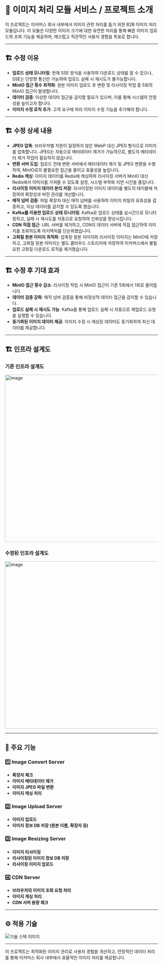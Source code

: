 # 📖 이미지 처리 모듈 서비스 / 프로젝트 소개

이 프로젝트는 이커머스 회사 내부에서 이미지 관련 처리를 돕기 위한 B2B 이미지 처리 모듈입니다. 이 모듈은 다양한 이미지 크기에 대한 유연한 처리를 통해 빠른 이미지 업로드와 조회 기능을 제공하며, 매끄럽고 직관적인 사용자 경험을 목표로 합니다.

---

## 🏗️ 수정 이유

- **업로드 상태 모니터링**: 현재 SSE 방식을 사용하여 다운로드 상태를 알 수 있으나, SSE는 단방향 통신만 가능하여 업로드 실패 시 재시도가 불가능합니다.
- **MinIO 접근 횟수 최적화**: 원본 이미지 업로드 후 변환 및 리사이징 작업 중 5회의 MinIO 접근이 발생합니다.
- **데이터 검증**: 이상한 데이터 접근을 감지할 필요가 있으며, 이를 통해 시스템의 안정성을 높이고자 합니다.
- **이미지 수정 로직 추가**: 고객 요구에 따라 이미지 수정 기능을 추가해야 합니다.

---

## 🏗️ 수정 상세 내용

- **JPEG 압축**: 브라우저별 지원이 일정하지 않은 WebP 대신 JPEG 형식으로 이미지를 압축합니다. JPEG는 자동으로 메타데이터 제거가 가능하므로, 별도의 메타데이터 제거 작업이 필요하지 않습니다.
- **변환 서버 도입**: 업로드 전에 변환 서버에서 메타데이터 제거 및 JPEG 변환을 수행하여, MinIO로의 불필요한 접근을 줄이고 효율성을 높입니다.
- **Redis 캐싱**: 이미지 데이터를 Redis에 캐싱하여 리사이징 서버가 MinIO 대신 Redis에서 이미지를 가져올 수 있도록 설정, 시스템 부하와 지연 시간을 줄입니다.
- **리사이징 이미지 데이터 분리 저장**: 리사이징된 이미지 데이터를 별도의 테이블에 저장하여 확장성과 버전 관리를 개선합니다.
- **매직 넘버 검증**: 파일 확장자 대신 매직 넘버를 사용하여 이미지 파일의 유효성을 검증하고, 이상 데이터를 감지할 수 있도록 했습니다.
- **Kafka를 이용한 업로드 상태 모니터링**: Kafka로 업로드 상태를 실시간으로 모니터링하고, 실패 시 재시도를 자동으로 요청하여 신뢰성을 향상시킵니다.
- **CDN 직접 접근**: URL 서버를 제거하고, CDN이 데이터 서버에 직접 접근하여 이미지를 조회하도록 아키텍처를 단순화했습니다.
- **고화질 원본 이미지 최적화**: 압축된 원본 이미지와 리사이징 이미지는 MinIO에 저장하고, 고화질 원본 이미지는 별도 클라우드 스토리지에 저장하여 이커머스에서 불필요한 고화질 다운로드 로직을 제거했습니다.

---

## 🏗️ 수정 후 기대 효과

- **MinIO 접근 횟수 감소**: 리사이징 작업 시 MinIO 접근이 기존 5회에서 1회로 줄어듭니다.
- **데이터 검증 강화**: 매직 넘버 검증을 통해 비정상적 데이터 접근을 감지할 수 있습니다.
- **업로드 실패 시 재시도 가능**: Kafka를 통해 업로드 실패 시 자동으로 재업로드 요청을 실행할 수 있습니다.
- **동기화된 이미지 데이터 제공**: 이미지 수정 시 캐싱된 데이터도 동기화하여 최신 데이터를 제공합니다.

---

## 🏗️ 인프라 설계도

### 기존 인프라 설계도

<img width="550" alt="image" src="https://github.com/user-attachments/assets/a482a794-c114-43ce-9616-a65bf102678b">


### 수정된 인프라 설계도

<img width="550" alt="image" src="https://github.com/user-attachments/assets/755a0e8a-3ff2-4b23-8457-95649dc3d63b">



---

## 🔑 주요 기능

### 1️⃣ Image Convert Server
- **확장자 체크**
- **이미지 메타데이터 제거**
- **이미지 JPEG 파일 변환**
- **이미지 캐싱 처리**

### 2️⃣ Image Upload Server
- **이미지 업로드**
- **이미지 정보 DB 저장 (원본 이름, 확장자 등)**


### 3️⃣ Image Resizing Server
- **이미지 리사이징**
- **리사이징된 이미지 정보 DB 저장**
- **리사이징 이미지 업로드**

### 4️⃣ CDN Server
- **브라우저의 이미지 조회 요청 처리**
- **이미지 캐싱 처리**
- **CDN 서버 용량 체크**

---

## ⚙️ 적용 기술

![기술 스택 이미지](https://github.com/user-attachments/assets/7ecff12a-3bdf-46ff-ba60-4020224089a1)

---

이 프로젝트는 최적화된 이미지 관리로 사용자 경험을 개선하고, 안정적인 데이터 처리를 통해 이커머스 회사 내부에서 효율적인 이미지 처리를 제공합니다.
